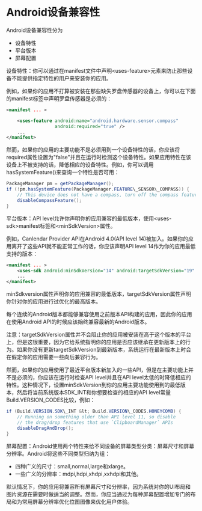 # Android设备兼容性
Android设备兼容性分为

-   设备特性
-   平台版本
-   屏幕配置

设备特性：你可以通过在manifest文件中声明&lt;uses-feature&gt;元素来防止那些设备不能提供指定特性的用户来安装你的应用。

例如，如果你的应用不打算被安装在那些缺失罗盘传感器的设备上，你可以在下面的manifest标签中声明罗盘传感器是必须的：
```xml
<manifest ... >

    <uses-feature android:name="android.hardware.sensor.compass"
                  android:required="true" />
    ...
</manifest>
```
然而，如果你的应用的主要功能不是必须用到一个设备特性的话，你应该将required属性设置为"false"并且在运行时检测这个设备特性。如果应用特性在该设备上不被支持的话，降低相应的设备特性。例如，你可以调用hasSystemFeature()来查询一个特性是否可用：
```java
PackageManager pm = getPackageManager();
if (!pm.hasSystemFeature(PackageManager.FEATURE\_SENSOR\_COMPASS)) {
    // This device does not have a compass, turn off the compass feature
    disableCompassFeature();
}
```
平台版本：API level允许你声明你的应用兼容的最低版本，使用&lt;uses-sdk&gt;manifest标签和&lt;minSdkVersion&gt;属性。

例如，Canlendar Provider API在Android 4.0(API level 14)被加入。如果你的应用离开了这些API就不能正常工作的话，你应该声明API level 14作为你的应用最低支持的版本：
```xml
<manifest ... >
    <uses-sdk android:minSdkVersion="14" android:targetSdkVersion="19" />
    ...
</manifest>
```
minSdkversion属性声明你的应用兼容的最低版本，targetSdkVersion属性声明你针对你的应用进行过优化的最高版本。

每个连续的Android版本都能够兼容使用之前版本API构建的应用，因此你的应用在使用Android API的时候应该始终兼容最新的Android版本。

注意：targetSdkVersion属性并不会阻止你的应用被安装在高于这个版本的平台上，但是这很重要，因为它给系统指明你的应用是否应该继承在更新版本上的行为。如果你没有更新targetSdkVersion到最新版本，系统运行在最新版本上时会在假定你的应用需要一些向后兼容行为。

然而，如果你的应用使用了最近平台版本新加入的一些API，但是在主要功能上并不是必须的，你应该在运行时检查API level并且在API level太低的时降低相应的特性。这种情况下，设置minSdkVersion到你的应用主要功能使用到的最低版本，然后将当前系统版本SDK\_INT和你想要检查的相应的API level常量Build.VERSION\_CODES比较，例如：
```java
if (Build.VERSION.SDK\_INT &lt; Build.VERSION\_CODES.HONEYCOMB) {
    // Running on something older than API level 11, so disable
    // the drag/drop features that use `ClipboardManager` APIs
    disableDragAndDrop();
}
```
屏幕配置：Android使用两个特性来给不同设备的屏幕类型分类：屏幕尺寸和屏幕分辨率。Android将这些不同类型归纳为组：

-   四种广义的尺寸：small,normal,large和xlarge。
-   一些广义的分辨率：mdpi,hdpi,xhdpi,xxhdpi和其他。

默认情况下，你的应用将兼容所有屏幕尺寸和分辨率，因为系统对你的UI布局和图片资源在需要时做适当的调整。然而，你应当通过为每种屏幕配置增加专门的布局和为常用屏幕分辨率优化位图图像来优化用户体验。


